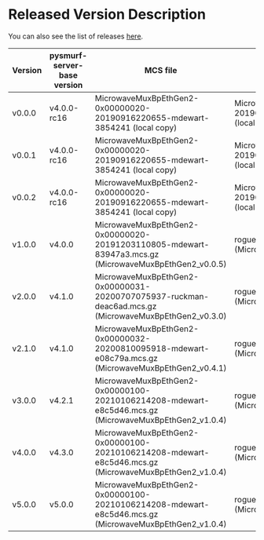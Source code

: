 # Released Version Description

You can also see the list of releases [here](https://github.com/slaclab/pysmurf-stable-docker/releases).

Version      | pysmurf-server-base version | MCS file                                                                        | pyrogue's zip file                                                                                            | configuration file                                | Server arguments
-------------|-----------------------------|---------------------------------------------------------------------------------|---------------------------------------------------------------------------------------------------------------|---------------------------------------------------|-----------------------------------
 v0.0.0      | v4.0.0-rc16                 | MicrowaveMuxBpEthGen2-0x00000020-20190916220655-mdewart-3854241 (local copy)    | MicrowaveMuxBpEthGen2-0x00000020-20190916220655-mdewart-3854241.zip (local copym incl. numpy imports fixes)   | defaults_lbonly_c03_bay0.yml (v0.0.3)             | --disable-bay1
 v0.0.1      | v4.0.0-rc16                 | MicrowaveMuxBpEthGen2-0x00000020-20190916220655-mdewart-3854241 (local copy)    | MicrowaveMuxBpEthGen2-0x00000020-20190916220655-mdewart-3854241.zip (local copym incl. numpy imports fixes)   | defaults_lbonly_c02_bay0.yml (v0.0.3)             | --disable-bay1
 v0.0.2      | v4.0.0-rc16                 | MicrowaveMuxBpEthGen2-0x00000020-20190916220655-mdewart-3854241 (local copy)    | MicrowaveMuxBpEthGen2-0x00000020-20190916220655-mdewart-3854241.zip (local copym incl. numpy imports fixes)   | 2019_06_04_Dual_Band_AMC_Config_LBx2.yml (v0.0.3) |
v1.0.0 | v4.0.0 | MicrowaveMuxBpEthGen2-0x00000020-20191203110805-mdewart-83947a3.mcs.gz (MicrowaveMuxBpEthGen2_v0.0.5) | rogue_MicrowaveMuxBpEthGen2_v0.0.5.zip (MicrowaveMuxBpEthGen2_v0.0.5) | Full repo (v1.0.0) | 
v2.0.0 | v4.1.0 | MicrowaveMuxBpEthGen2-0x00000031-20200707075937-ruckman-deac6ad.mcs.gz (MicrowaveMuxBpEthGen2_v0.3.0) | rogue_MicrowaveMuxBpEthGen2_v0.3.0.zip (MicrowaveMuxBpEthGen2_v0.3.0) | Full repo (v1.3.0) | 
v2.1.0 | v4.1.0 | MicrowaveMuxBpEthGen2-0x00000032-20200810095918-mdewart-e08c79a.mcs.gz (MicrowaveMuxBpEthGen2_v0.4.1) | rogue_MicrowaveMuxBpEthGen2_v0.4.1.zip (MicrowaveMuxBpEthGen2_v0.4.1) | Full repo (v1.3.0) | 
v3.0.0 | v4.2.1 | MicrowaveMuxBpEthGen2-0x00000100-20210106214208-mdewart-e8c5d46.mcs.gz (MicrowaveMuxBpEthGen2_v1.0.4) | rogue_MicrowaveMuxBpEthGen2_v1.0.4.zip (MicrowaveMuxBpEthGen2_v1.0.4) | Full repo (v1.4.0) | 
v4.0.0 | v4.3.0 | MicrowaveMuxBpEthGen2-0x00000100-20210106214208-mdewart-e8c5d46.mcs.gz (MicrowaveMuxBpEthGen2_v1.0.4) | rogue_MicrowaveMuxBpEthGen2_v1.0.4.zip (MicrowaveMuxBpEthGen2_v1.0.4) | Full repo (v1.4.0) | 
v5.0.0 | v5.0.0 | MicrowaveMuxBpEthGen2-0x00000100-20210106214208-mdewart-e8c5d46.mcs.gz (MicrowaveMuxBpEthGen2_v1.0.4) | rogue_MicrowaveMuxBpEthGen2_v1.0.4.zip (MicrowaveMuxBpEthGen2_v1.0.4) | Full repo (v1.4.0) | 
